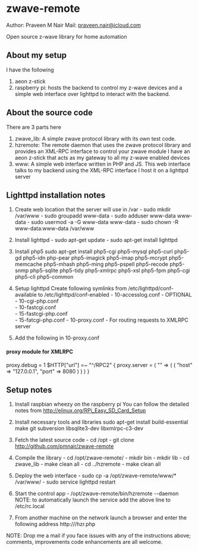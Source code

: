 zwave-remote
============
Author: Praveen M Nair
Mail: praveen.nair@icloud.com

Open source z-wave library for home automation 

About my setup
--------------
I have the following

1. aeon z-stick
2. raspberry pi: hosts the backend to control my z-wave devices and a simple web interface over lighttpd to interact with the backend.

About the source code
---------------------
There are 3 parts here

1. zwave_lib: A simple zwave protocol library with its own test code. 
2. hzremote: The remote daemon that uses the zwave protocol library and provides an XML-RPC interface to control your zwave module I have an aeon z-stick that acts as my gateway to all my z-wave enabled devices 
3. www: A simple web interface written in PHP and JS. This web interface talks to my backend using the XML-RPC interface I host it on a lighttpd server

Lighttpd installation notes
---------------------------
1. Create web location that the server will use in /var
       - sudo mkdir /var/www
       - sudo groupadd www-data
       - sudo adduser www-data www-data
       - sudo usermod -a -G www-data www-data
       - sudo chown -R www-data:www-data /var/www

2. Install lighttpd
       - sudo apt-get update
       - sudo apt-get install lighttpd

3. Install php5
       sudo apt-get install php5-cgi php5-mysql php5-curl php5-gd php5-idn php-pear php5-imagick php5-imap php5-mcrypt php5-memcache php5-mhash php5-ming php5-pspell php5-recode php5-snmp php5-sqlite php5-tidy php5-xmlrpc php5-xsl php5-fpm php5-cgi php5-cli php5-common

4. Setup lighttpd
       Create following symlinks from /etc/lighttpd/conf-available to /etc/lighttpd/conf-enabled
       - 10-accesslog.conf	- OPTIONAL
       - 10-cgi-php.conf  
       - 10-fastcgi.conf  
       - 15-fastcgi-php.conf  
       - 15-fatcgi-php.conf
       - 10-proxy.conf  		- For routing requests to XMLRPC server

5. Add the following in 10-proxy.conf
#### proxy module for XMLRPC
proxy.debug                   = 1
$HTTP["url"] =~ "^/RPC2" {
       proxy.server = ( "" =>
                       ( ( 
                           "host" => "127.0.0.1",
                           "port" => 8080
                         ) )
                     )
}

Setup notes
-----------
1. Install raspbian wheezy on the raspberry pi
       You can follow the detailed notes from http://elinux.org/RPi_Easy_SD_Card_Setup
   
2. Install necessary tools and libraries
       sudo apt-get install build-essential make git subversion libsqlite3-dev libxmlrpc-c3-dev

3. Fetch the latest source code
       - cd /opt
       - git clone http://github.com/pmnair/zwave-remote

4. Compile the library
       - cd /opt/zwave-remote/
       - mkdir bin
       - mkdir lib
       - cd zwave_lib
       - make clean all
       - cd ../hzremote
       - make clean all

5. Deploy the web interface
       - sudo cp -a /opt/zwave-remote/www/* /var/www/
       - sudo service lighttpd restart

6. Start the control app
       - /opt/zwave-remote/bin/hzremote --daemon
       NOTE: to automatically launch the service add the above line to /etc/rc.local

7. From another machine on the network launch a browser and enter the following address
       http://<ip of r-pi>/hzr.php
 
    
NOTE: Drop me a mail if you face issues with any of the instructions above; comments, improvements 
      code enhancements are all welcome.
